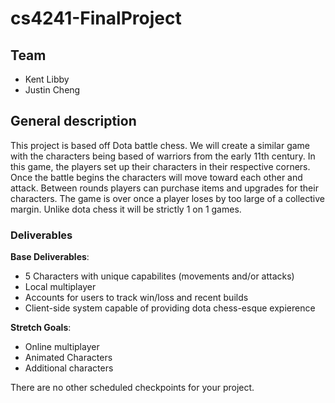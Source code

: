 # cs4241-FinalProject

## Team
* Kent Libby
* Justin Cheng

## General description
This project is based off Dota battle chess. We will create a similar game with the characters being based of warriors from the early 11th century. In this game, the players set up their characters in their respective corners. Once the battle begins the characters will move toward each other and attack. Between rounds players can purchase items and upgrades for their characters. The game is over once a player loses by too large of a collective margin. Unlike dota chess it will be strictly 1 on 1 games.

### Deliverables

__Base Deliverables__:
* 5 Characters with unique capabilites (movements and/or attacks)
* Local multiplayer 
* Accounts for users to track win/loss and recent builds
* Client-side system capable of providing dota chess-esque expierence

__Stretch Goals__:
* Online multiplayer
* Animated Characters
* Additional characters

There are no other scheduled checkpoints for your project. 
